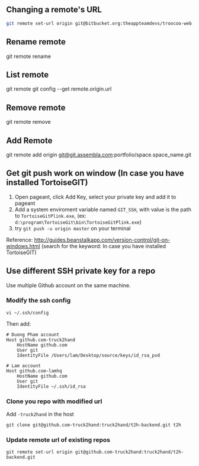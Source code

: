 ## Changing a remote's URL

```bash
git remote set-url origin git@bitbucket.org:theappteamdevs/troocoo-web.git
```


## Rename remote
git remote rename <old> <new>


## List remote
git remote
git config --get remote.origin.url


## Remove remote
git remote remove <name>


## Add Remote
git remote add origin git@git.assembla.com:portfolio/space.space_name.git

## Get git push work on window (In case you have installed TortoiseGIT)
1. Open pageant, click Add Key, select your private key and add it to pageant
2. Add a system enviroment variable named `GIT_SSH`, with value is the path to `TortoiseGitPlink.exe`, (ex: `d:\program\TortoiseGit\bin\TortoiseGitPlink.exe`)
3. try `git push -u origin master` on your terminal

Reference: http://guides.beanstalkapp.com/version-control/git-on-windows.html (search for the keyword: In case you have installed TortoiseGIT)


## Use different SSH private key for a repo

Use multiple Github account on the same machine.

### Modify the ssh config

```shell
vi ~/.ssh/config
```

Then add:

```
# Duong Pham account
Host github.com-truck2hand
	HostName github.com
	User git
	IdentityFile /Users/lam/Desktop/source/keys/id_rsa_pvd

# Lam account
Host github.com-lamhq
	HostName github.com
	User git
	IdentityFile ~/.ssh/id_rsa
```

### Clone you repo with modified url

Add `-truck2hand` in the host

```shell
git clone git@github.com-truck2hand:truck2hand/t2h-backend.git t2h
```

### Update remote url of existing repos

```shell
git remote set-url origin git@github.com-truck2hand:truck2hand/t2h-backend.git
```